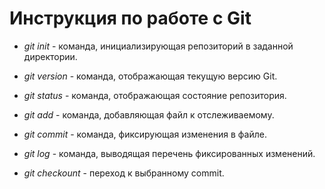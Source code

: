 # Инструкция по работе с Git

* *git init* - команда, инициализирующая репозиторий в заданной директории.

* *git version* - команда, отображающая текущую версию Git.

* *git status* - команда, отображающая состояние репозитория.

* *git add* - команда, добавляющая файл к отслеживаемому.

* *git commit* - команда, фиксирующая изменения в файле.

* *git log* - команда, выводящая перечень фиксированных изменений.

* *git checkount* - переход к выбранному commit.